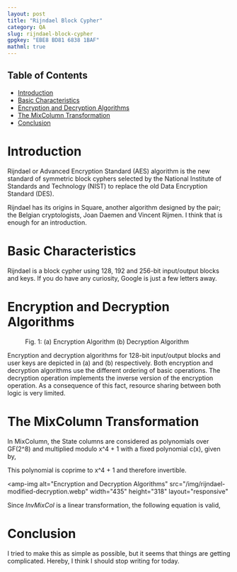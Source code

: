 ```yaml
---
layout: post
title: "Rijndael Block Cypher"
category: QA
slug: rijndael-block-cypher
gpgkey: "EBE8 BD81 6838 1BAF"
mathml: true
---
```


## Table of Contents
- [Introduction](#introduction)
- [Basic Characteristics](#basic-characteristics)
- [Encryption and Decryption Algorithms](#encryption-and-decryption-algorithms)
- [The MixColumn Transformation](#the-mixcolumn-transformation)
- [Conclusion](#conclusion)

# Introduction

Rijndael or Advanced Encryption Standard (AES) algorithm is the new standard of symmetric block cyphers selected by the National Institute of Standards and Technology (NIST) to replace the old Data Encryption Standard (DES).

Rijndael has its origins in Square, another algorithm designed by the pair; the Belgian cryptologists, Joan Daemen and Vincent Rijmen. I think that is enough for an introduction.

# Basic Characteristics

Rijndael is a block cypher using 128, 192 and 256-bit input/output blocks and keys. If you do have any curiosity, Google is just a few letters away.

# Encryption and Decryption Algorithms

<figure><amp-img alt="Encryption and Decryption Algorithms" src="/img/rijndael-structure-encryption-decryption.webp" width="640" height="337" layout="responsive"
></amp-img><figcaption>Fig. 1: (a) Encryption Algorithm (b) Decryption Algorithm</figcaption></figure>

Encryption and decryption algorithms for 128-bit input/output blocks and user keys are depicted in (a) and (b) respectively. Both encryption and decryption algorithms use the different ordering of basic operations. The decryption operation implements the inverse version of the encryption operation. As a consequence of this fact, resource sharing between both logic is very limited.

# The MixColumn Transformation

In MixColumn, the State columns are considered as polynomials over GF(2^8) and multiplied modulo x^4 + 1 with a fixed polynomial c(x), given by,

<amp-mathml layout="container" data-formula="\[c(x) = ‘03’ x^3 + ‘01’ x^2 + ‘01’ x + ‘02’\]"></amp-mathml>

This polynomial is coprime to x^4 + 1 and therefore invertible.

<amp-img alt="Encryption and Decryption Algorithms" src="/img/rijndael-modified-decryption.webp" width="435" height="318" layout="responsive"
></amp-img>

Since _InvMixCol_ is a linear transformation, the following equation is valid,

<amp-mathml layout="container" data-formula="\[InvMixColumn(d ⊕ K) = InvMixColumn(d) ⊕ InvMixColumn(K)\]"></amp-mathml>

# Conclusion

I tried to make this as simple as possible, but it seems that things are getting complicated. Hereby, I think I should stop writing for today.
